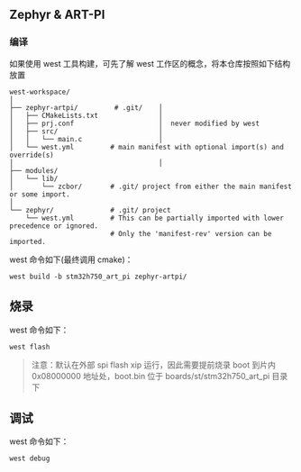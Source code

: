 ## Zephyr & ART-PI

### 编译
如果使用 west 工具构建，可先了解 west 工作区的概念，将本仓库按照如下结构放置
```
west-workspace/
│
├── zephyr-artpi/         # .git/    │
│   ├── CMakeLists.txt               │
│   ├── prj.conf                     │  never modified by west
│   ├── src/                         │
│   │   └── main.c                   │
│   └── west.yml         # main manifest with optional import(s) and override(s)
│                                    │
├── modules/
│   └── lib/
│       └── zcbor/       # .git/ project from either the main manifest or some import.
│
└── zephyr/              # .git/ project
    └── west.yml         # This can be partially imported with lower precedence or ignored.
                         # Only the 'manifest-rev' version can be imported.
```
west 命令如下(最终调用 cmake)：
```
west build -b stm32h750_art_pi zephyr-artpi/
```
## 烧录
west 命令如下：
```
west flash
```

>注意：默认在外部 spi flash xip 运行，因此需要提前烧录 boot 到片内 0x08000000 地址处，boot.bin 位于 boards/st/stm32h750_art_pi 目录下

## 调试
west 命令如下：
```
west debug
```